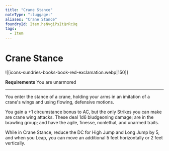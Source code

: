 ```yaml
---
title: "Crane Stance"
noteType: ":luggage:"
aliases: "Crane Stance"
foundryId: Item.hsNvgiPsItQrRcOq
tags:
  - Item
---
```


# Crane Stance
![[icons-sundries-books-book-red-exclamation.webp|150]]

**Requirements** You are unarmored

* * *

You enter the stance of a crane, holding your arms in an imitation of a crane's wings and using flowing, defensive motions.

You gain a +1 circumstance bonus to AC, but the only Strikes you can make are crane wing attacks. These deal 1d6 bludgeoning damage; are in the brawling group; and have the agile, finesse, nonlethal, and unarmed traits.

While in Crane Stance, reduce the DC for High Jump and Long Jump by 5, and when you Leap, you can move an additional 5 feet horizontally or 2 feet vertically.
